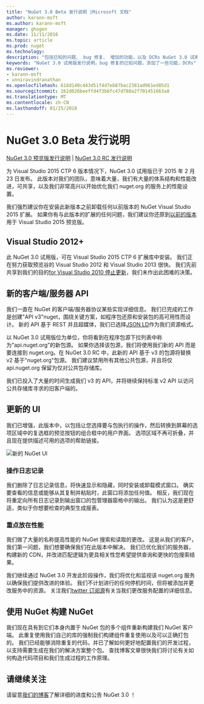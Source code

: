```yaml
---
title: "NuGet 3.0 Beta 发行说明 |Microsoft 文档"
author: karann-msft
ms.author: karann-msft
manager: ghogen
ms.date: 11/11/2016
ms.topic: article
ms.prod: nuget
ms.technology: 
description: "包括已知的问题、 bug 修复、 增加的功能，以及 DCRs NuGet 3.0 试用版的发行说明。"
keywords: "NuGet 3.0 试用版发行说明，bug 修复的已知问题，添加了一些功能，DCRs"
ms.reviewer:
- karann-msft
- unniravindranathan
ms.openlocfilehash: 618d140c443d51f4d7eb87bac2381ad961ed85d1
ms.sourcegitcommit: 262d026beeffd4f3b6fc47d780a2f701451663a8
ms.translationtype: MT
ms.contentlocale: zh-CN
ms.lasthandoff: 01/25/2018
---
```

# <a name="nuget-30-beta-release-notes"></a>NuGet 3.0 Beta 发行说明

[NuGet 3.0 预览版发行说明](../release-notes/nuget-3.0-preview.md) | [NuGet 3.0 RC 发行说明](../release-notes/nuget-3.0-rc.md)

为 Visual Studio 2015 CTP 6 版本情况下，NuGet 3.0 试用版已于 2015 年 2 月 23 日发布。 此版本对我们的团队，意味着大量，我们有大量的体系结构和性能改进，可共享，以及我们非常高兴以开始优化我们 nuget.org 的服务上的性能设置。

我们强烈建议你在安装此新版本之前卸载任何以前版本的 NuGet Visual Studio 2015 扩展。  如果你有与此版本的扩展的任何问题，我们建议你还原到[以前的版本](http://nuget.codeplex.com/downloads/get/909582)用于 Visual Studio 2015 预览版。

## <a name="visual-studio-2012"></a>Visual Studio 2012+

此 NuGet 3.0 试用版，可在 Visual Studio 2015 CTP 6 扩展库中安装。 我们正在努力获取预览谷的 Visual Studio 2012 和 Visual Studio 2013 很快。 我们先前共享到我们的目的[for Visual Studio 2010 停止更新](http://blog.nuget.org/20141002/visual-studio-2010.html)，我们未作出此困难的决策。

## <a name="new-clientserver-api"></a>新的客户端/服务器 API

我们一直在 NuGet 的客户端/服务器协议某些实现详细信息。 我们已完成的工作是创建"API v3"nuget，围绕关键方案，如程序包还原和安装包的高可用性而设计。 新的 API 基于 REST 并且超媒体，我们已选择[JSON LD](http://json-ld.org)作为我们资源格式。

以 NuGet 3.0 试用版位为单位，你将看到在程序包源下拉列表中称为"api.nuget.org"的新包源。   如果你选择该包源，我们将使用我们新的 API 而是要连接到 nuget.org。在 NuGet 3.0 RC 中，此新的 API 基于 v3 的包源将替换 v2 基于"nuget.org"包源。  我们建议禁用所有其他公共包源，并且将仅 api.nuget.org 保留为仅对公共包存储库。

我们已投入了大量的时间生成我们 v3 的 API，并将继续保持标准 v2 API 以访问公共存储库寻求的旧客户端的。

## <a name="updated-ui"></a>更新的 UI

我们已增强，此版本中，以包括让您选择要与包执行的操作，然后转换到屏幕的选项区域中的复选框的预览按钮的组合框中的用户界面。  选项区域不再可折叠，并且现在提供描述可用的选项的帮助链接。

![新的 NuGet UI](./media/NuGet-3.0-Beta/updated-ui.png)


### <a name="operation-logging"></a>操作日志记录

我们删除了日志记录信息，将快速显示和隐藏，同时安装或卸载模式窗口。  确实要查看的信息或能够从其复制并粘贴时，此窗口将添加任何值。  相反，我们现在将重定向所有日志记录到输出窗口的包管理器窗格中的输出。  我们认为这是更舒适，类似于你想要检查的典型生成报表。


### <a name="focus-on-performance"></a>重点放在性能

我们做了大量的名称提高性能的 NuGet 搜索和读取的更改。  这是从我们的客户，我们第一问题，我们想要确保我们在此版本中解决。  我们已优化我们的服务器，构建新的 CDN，并改进匹配逻辑为更具相关性您希望提供查询和更快的包搜索结果。

我们继续通过 NuGet 3.0 开发此阶段操作，我们将优化和监视该 nuget.org 服务以确保我们提供改进的体验。  我们不计划进行的任何停机时间，但将被添加并更改服务中的资源。  关注我们[twitter 订阅源](http://twitter.com/nuget)有关当我们更改服务配置的详细信息。

## <a name="building-nuget-with-nuget"></a>使用 NuGet 构建 NuGet

我们现在具有到它们本身内置于 NuGet 包的多个组件重新构建我们 NuGet 客户端。 此重复使用我们自己的库的强制我们构建组件重复使用以及可以正确打包的。  我们已经能够消除重复的代码，并已了解如何更好地配置我们的开发过程，以支持需要生成在我们的解决方案整个包。  查找博客文章很快我们将讨论有关如何构造代码项目和我们生成过程的工作原理。

## <a name="stay-tuned"></a>请继续关注

请留意[我们的博客](http://blog.nuget.org)了解详细的进度和公告 NuGet 3.0 ！
